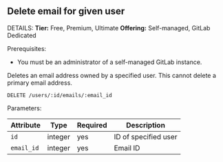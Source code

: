 ## Delete email for given user

DETAILS:
**Tier:** Free, Premium, Ultimate
**Offering:** Self-managed, GitLab Dedicated

Prerequisites:

- You must be an administrator of a self-managed GitLab instance.

Deletes an email address owned by a specified user. This cannot delete a primary email address.

```plaintext
DELETE /users/:id/emails/:email_id
```

Parameters:

| Attribute  | Type    | Required | Description          |
|------------|---------|----------|----------------------|
| `id`       | integer | yes      | ID of specified user |
| `email_id` | integer | yes      | Email ID             |

